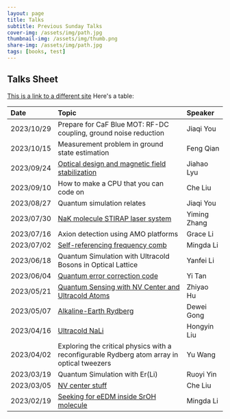 ```yaml
---
layout: page
title: Talks
subtitle: Previous Sunday Talks
cover-img: /assets/img/path.jpg
thumbnail-img: /assets/img/thumb.png
share-img: /assets/img/path.jpg
tags: [books, test]
---
```


## Talks Sheet

[This is a link to a different site](https://deanattali.com/)
Here's a table:

| Date | Topic | Speaker |
| :------ |:--- | :--- |
| 2023/10/29 | Prepare for CaF Blue MOT: RF-DC coupling, ground noise reduction | Jiaqi You |
| 2023/10/15 | Measurement problem in ground state estimation | Feng Qian |
| 2023/09/24 | [Optical design and magnetic field stabilization](https://chineseamo.github.io/assets/slides/092423jiahao.pdf) | Jiahao Lyu |
| 2023/09/10 | How to make a CPU that you can code on | Che Liu |
| 2023/08/27 | Quantum simulation relates | Jiaqi You |
| 2023/07/30 | [NaK molecule STIRAP laser system](https://chineseamo.github.io/assets/slides/073023yiming.pdf) | Yiming Zhang |
| 2023/07/16 | Axion detection using AMO platforms | Grace Li |
| 2023/07/02 | [Self-referencing frequency comb]((https://chineseamo.github.io/assets/slides/070223mingda.pptx)) | Mingda Li |
| 2023/06/18 | Quantum Simulation with Ultracold Bosons in Optical Lattice | Yanfei Li |
| 2023/06/04 | [Quantum error correction code](https://chineseamo.github.io/assets/slides/060423mingda.pptx) | Yi Tan |
| 2023/05/21 | [Quantum Sensing with NV Center and Ultracold Atoms](https://chineseamo.github.io/assets/slides/060423zhiyao.pptx) | Zhiyao Hu |
| 2023/05/07 | [Alkaline-Earth Rydberg](https://chineseamo.github.io/assets/slides/050723dewei.pptx) |Dewei Gong |
| 2023/04/16 | [Ultracold NaLi](https://chineseamo.github.io/assets/slides/060423hongyin.pdf) |Hongyin Liu |
| 2023/04/02 | Exploring the critical physics with a reconfigurable Rydberg atom array in optical tweezers | Yu Wang |
| 2023/03/19 | Quantum Simulation with Er(Li) | Ruoyi Yin |
| 2023/03/05 | [NV center stuff](https://chineseamo.github.io/assets/slides/030523che.pptx) | Che Liu |
| 2023/02/19 | [Seeking for eEDM inside SrOH molecule](https://chineseamo.github.io/assets/slides/021923mingda.pptx) | Mingda Li |
